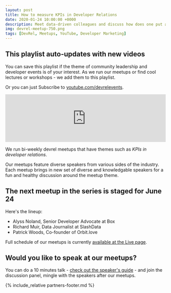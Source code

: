 ```yaml
---
layout: post
title: How to measure KPIs in Developer Relations
date: 2020-01-24 10:00:00 +0000
description: Meet data-driven colleagues and discuss how does one put a number to relations and if we shall love or hate developer marketing 
img: devrel-meetup-750.png 
tags: [DevRel, Meetups, YouTube, Developer Marketing]
---
```


## This playlist auto-updates with new videos
You can save this playlist if the theme of community leadership and developer events is of your interest. As we run our meetups or find cool lectures or workshops - we add them to this playlist. 

Or you can just Subscribe to [youtube.com/devrelevents](https://www.youtube.com/devrelevents). 

<div class="embed-youtube">
<iframe width="100%" height="auto" src="https://www.youtube.com/embed/videoseries?list=PLOY5WvYhE7ctJQHhoh73lp87BUFcFECfR" frameborder="0" allow="accelerometer; autoplay; encrypted-media; gyroscope; picture-in-picture" allowfullscreen></iframe></div>

We run bi-weekly devrel meetups that have themes such as _KPIs in developer relations_. 

Our meetups feature diverse speakers from various sides of the industry. Each meetup brings in new set of diverse and knowledgable speakers for a fun and healthy discussion around the meetup theme.

## The next meetup in the series is staged for June 24
Here's the lineup:
* Alyss Noland, Senior Developer Advocate at Box
* Richard Muir, Data Journalist at SlashData
* Patrick Woods, Co-founder of Orbit.love 

Full schedule of our meetups is currently [available at the Live page](https://devrel.events/live).


## Would you like to speak at our meetups?
You can do a 10 minutes talk - [check out the speaker's guide](https://devrel.events/speakers-guide/) - and join the discussion panel, mingle with the speakers after our meetups.

{% include_relative partners-footer.md %}